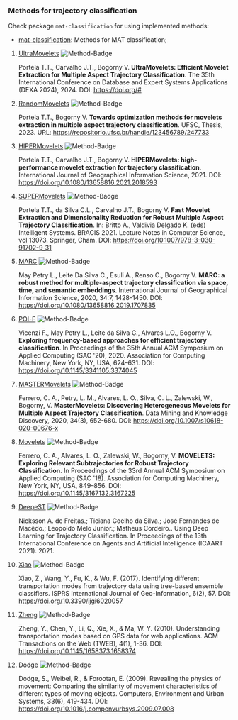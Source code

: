 ### Methods for trajectory classification

Check package `mat-classification` for using implemented methods:

- [mat-classification](https://github.com/mat-analysis/mat-classification): Methods for MAT classification;

1. [UltraMovelets](/method/classification/UltraMovelets.md) ![Method-Badge](https://img.shields.io/badge/Feature_Extraction-Movelets-brightgreen.svg)

    Portela T.T., Carvalho J.T., Bogorny V. **UltraMovelets: Efficient Movelet Extraction for Multiple Aspect Trajectory Classification**. The 35th International Conference on Database and Expert Systems Applications (DEXA 2024), 2024. DOI: https://doi.org/#

1. [RandomMovelets](/method/classification/UltraMovelets.md) ![Method-Badge](https://img.shields.io/badge/Feature_Extraction-Movelets-brightgreen.svg)

    Portela T.T., Bogorny V. **Towards optimization methods for movelets extraction in multiple aspect trajectory classification**. UFSC, Thesis, 2023. URL: https://repositorio.ufsc.br/handle/123456789/247733

1. [HIPERMovelets](/method/classification/HIPERMovelets.md) ![Method-Badge](https://img.shields.io/badge/Feature_Extraction-Movelets-brightgreen.svg)

    Portela T.T., Carvalho J.T., Bogorny V. **HIPERMovelets: high-performance movelet extraction for trajectory classification**. International Journal of Geographical Information Science, 2021. DOI: https://doi.org/10.1080/13658816.2021.2018593
    
1. [SUPERMovelets](/method/classification/SUPERMovelets.md) ![Method-Badge](https://img.shields.io/badge/Feature_Extraction-Movelets-brightgreen.svg)

    Portela T.T., da Silva C.L., Carvalho J.T., Bogorny V. **Fast Movelet Extraction and Dimensionality Reduction for Robust Multiple Aspect Trajectory Classification**. In: Britto A., Valdivia Delgado K. (eds) Intelligent Systems. BRACIS 2021. Lecture Notes in Computer Science, vol 13073. Springer, Cham. DOI: https://doi.org/10.1007/978-3-030-91702-9_31

1. [MARC](/method/classification/MARC.md) ![Method-Badge](https://img.shields.io/badge/Classifier-orange.svg)

    May Petry L., Leite Da Silva C., Esuli A., Renso C., Bogorny V. **MARC: a robust method for multiple-aspect trajectory classification via space, time, and semantic embeddings**. International Journal of Geographical Information Science, 2020, 34:7, 1428-1450. DOI: https://doi.org/10.1080/13658816.2019.1707835

1. [POI-F](/method/classification/POIS.md) ![Method-Badge](https://img.shields.io/badge/Feature_Extraction-Sequences-blue.svg)

    Vicenzi F., May Petry L., Leite da Silva C., Alvares L.O., Bogorny V. **Exploring frequency-based approaches for efficient trajectory classification**. In Proceedings of the 35th Annual ACM Symposium on Applied Computing (SAC '20), 2020. Association for Computing Machinery, New York, NY, USA, 624–631. DOI: https://doi.org/10.1145/3341105.3374045

1. [MASTERMovelets](/method/classification/MASTERMovelets.md) ![Method-Badge](https://img.shields.io/badge/Feature_Extraction-Movelets-brightgreen.svg)

    Ferrero, C. A., Petry, L. M., Alvares, L. O., Silva, C. L., Zalewski, W., Bogorny, V. **MasterMovelets: Discovering Heterogeneous Movelets for Multiple Aspect Trajectory Classification**. Data Mining and Knowledge Discovery, 2020, 34(3), 652-680. DOI: https://doi.org/10.1007/s10618-020-00676-x

1. [Movelets](/method/classification/Movelets.md) ![Method-Badge](https://img.shields.io/badge/Feature_Extraction-Movelets-brightgreen.svg)

    Ferrero, C. A., Alvares, L. O., Zalewski, W., Bogorny, V. **MOVELETS: Exploring Relevant Subtrajectories for Robust Trajectory Classification**. In Proceedings of the 33rd Annual ACM Symposium on Applied Computing (SAC '18). Association for Computing Machinery, New York, NY, USA, 849–856. DOI: https://doi.org/10.1145/3167132.3167225

1. [DeepeST](/method/classification/DeepeST.md) ![Method-Badge](https://img.shields.io/badge/Classifier-orange.svg)

    Nicksson A. de Freitas.; Ticiana Coelho da Silva.; José Fernandes de Macêdo.; Leopoldo Melo Junior.; Matheus Cordeiro.. Using Deep Learning for Trajectory Classification. In Proceedings of the 13th International Conference on Agents and Artificial Intelligence (ICAART 2021). 2021.

1. [Xiao](/method/classification/Xiao.md) ![Method-Badge](https://img.shields.io/badge/Feature_Extraction-Other-yellow.svg)

    Xiao, Z., Wang, Y., Fu, K., & Wu, F. (2017). Identifying different transportation modes from trajectory data using tree-based ensemble classifiers. ISPRS International Journal of Geo-Information, 6(2), 57. DOI: https://doi.org/10.3390/ijgi6020057

1. [Zheng](/method/classification/Zheng.md) ![Method-Badge](https://img.shields.io/badge/Feature_Extraction-Other-yellow.svg)

    Zheng, Y., Chen, Y., Li, Q., Xie, X., & Ma, W. Y. (2010). Understanding transportation modes based on GPS data for web applications. ACM Transactions on the Web (TWEB), 4(1), 1-36. DOI: https://doi.org/10.1145/1658373.1658374

1. [Dodge](/method/classification/Dodge.md) ![Method-Badge](https://img.shields.io/badge/Feature_Extraction-Other-yellow.svg)

    Dodge, S., Weibel, R., & Forootan, E. (2009). Revealing the physics of movement: Comparing the similarity of movement characteristics of different types of moving objects. Computers, Environment and Urban Systems, 33(6), 419-434. DOI: https://doi.org/10.1016/j.compenvurbsys.2009.07.008
